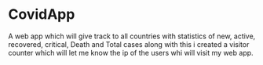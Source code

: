 # CovidApp
A web app which will give track to all countries with statistics of new, active, recovered, critical, Death and Total cases along with this i created a visitor counter which will let me know the ip of the users whi will visit my web app.
